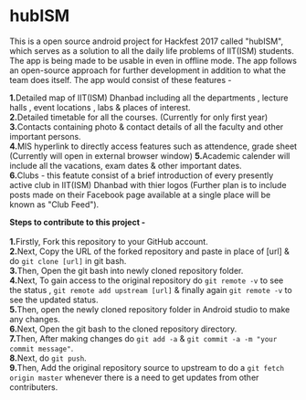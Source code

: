 # hubISM
This is a open source android project for Hackfest 2017 called "hubISM", which serves as a solution to all the daily life problems of IIT(ISM) students. The app is being made to be usable in even in offline mode. The app follows an open-source approach for further development in addition to what the team does itself. 
The app would consist of these features -

<b>1.</b>Detailed map of IIT(ISM) Dhanbad including all the departments , lecture halls , event locations , labs &amp; places of interest.  
<b>2.</b>Detailed timetable for all the courses. (Currently for only first year)  
<b>3.</b>Contacts containing photo &amp; contact details of all the faculty and other important persons.  
<b>4.</b>MIS hyperlink to directly access features such as attendence, grade sheet (Currently will open in external browser window) <b>5.</b>Academic calender will include all the vacations, exam dates &amp; other important dates.  
<b>6.</b>Clubs - this featute consist of a brief introduction of every presently active club in IIT(ISM) Dhanbad with thier logos (Further plan is to include posts made on their Facebook page available at a single place will be known as "Club Feed").

<b>Steps to contribute to this project -</b><br /><br />
<b>1.</b>Firstly, Fork this repository to your GitHub account.<br />
<b>2.</b>Next, Copy the URL of the forked repository and paste in place of [url] & do ```git clone [url]``` in git bash.<br />
<b>3.</b>Then, Open the git bash into newly cloned repository folder.<br />
<b>4.</b>Next, To gain access to the original repository do ```git remote -v``` to see the status , ```git remote add upstream [url]``` & finally again ```git remote -v``` to see the updated status.<br />
<b>5.</b>Then, open the newly cloned repository folder in Android studio to make any changes.<br />
<b>6.</b>Next, Open the git bash to the cloned repository directory.<br />
<b>7.</b>Then, After making changes do ```git add -a``` & ```git commit -a -m "your commit message"```.<br />
<b>8.</b>Next, do ```git push```.<br />
<b>9.</b>Then, Add the original repository source to upstream to do a ```git fetch origin master``` whenever there is a need to get updates from other contributers.
